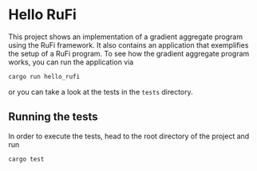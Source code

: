 # Hello RuFi
This project shows an implementation of a gradient aggregate program using the RuFi framework.
It also contains an application that exemplifies the setup of a RuFi program.
To see how the gradient aggregate program works, you can run the application via 
````rust
cargo run hello_rufi
````

or you can take a look at the tests in the `tests` directory.

## Running the tests
In order to execute the tests, head to the root directory of the project and run
````rust
cargo test
````